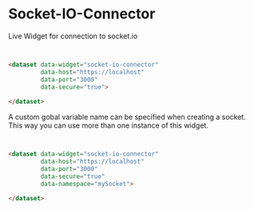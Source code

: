 Socket-IO-Connector
===================

Live Widget for connection to socket.io


```html


<dataset data-widget="socket-io-connector"
         data-host="https://localhost"
         data-port="3000"
         data-secure="true">
         
</dataset>


```



A custom gobal variable name can be specified when creating a socket. This way you can use more than one instance of this widget.

```html


<dataset data-widget="socket-io-connector"
         data-host="https://localhost"
         data-port="3000"
         data-secure="true"
		 data-namespace="mySocket">
         
</dataset>


```
